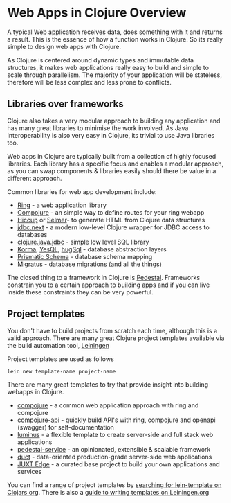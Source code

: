 # Web Apps in Clojure Overview
  A typical Web application receives data, does something with it and returns a result.  This is the essence of how a function works in Clojure.  So its really simple to design web apps with Clojure.

  As Clojure is centered around dynamic types and immutable data structures, it makes web applications really easy to build and simple to scale through parallelism.  The majority of your application will be stateless, therefore will be less complex and less prone to conflicts.


## Libraries over frameworks
  Clojure also takes a very modular approach to building any application and has many great libraries to minimise the work involved.  As Java Interoperability is also very easy in Clojure, its trivial to use Java libraries too.

  Web apps in Clojure are typically built from a collection of highly focused libraries.  Each library has a specific focus and enables a modular approach, as you can swap components & libraries easily should there be value in a different approach.

  Common libraries for web app development include:

* [Ring](https://github.com/ring-clojure/ring) - a web application library
* [Compojure](https://github.com/weavejester/compojure) - an simple way to define routes for your ring webapp
* [Hiccup](https://github.com/weavejester/hiccup) or [Selmer](https://github.com/yogthos/Selmer)- to generate HTML from Clojure data structures
* [jdbc.next](https://github.com/seancorfield/next-jdbc) - a modern low-level Clojure wrapper for JDBC access to databases
* [clojure.java.jdbc](https://github.com/clojure/java.jdbc) - simple low level SQL library
* [Korma](http://sqlkorma.com/), [YesQL](https://github.com/krisajenkins/yesql), [hugSql](http://www.hugsql.org) - database abstraction layers
* [Prismatic Schema](https://github.com/Prismatic/schema) - database schema mapping
* [Migratus](https://github.com/yogthos/migratus) - database migrations (and all the things)

The closed thing to a framework in Clojure is [Pedestal](https://github.com/pedestal/pedestal).  Frameworks constrain you to a certain approach to building apps and if you can live inside these constraints they can be very powerful.

## Project templates
  You don't have to build projects from scratch each time, although this is a valid approach.  There are many great Clojure project templates available via the build automation tool, [Leiningen](http://leiningen.org/)

Project templates are used as follows

```bash
lein new template-name project-name
```

There are many great templates to try that provide insight into building webapps in Clojure.

* [compojure](https://github.com/weavejester/compojure-template) - a common web application approach with ring and compojure
* [compojure-api](https://github.com/metosin/compojure-api) - quickly build API's with ring, compojure and openapi (swagger) for self-documentation
* [luminus](http://www.luminusweb.net/) - a flexible template to create server-side and full stack web applications
* [pedestal-service](https://github.com/pedestal/pedestal) - an opinionated, extensible & scalable framework
* [duct](https://github.com/weavejester/duct) - data-oriented production-grade server-side web applications
* [JUXT Edge](https://github.com/juxt/edge) - a curated base project to build your own applications and services

You can find a range of project templates by [searching for lein-template on Clojars.org](https://clojars.org/search?q=lein-template).  There is also a [guide to writing templates on Leiningen.org](https://github.com/technomancy/leiningen/blob/master/doc/TEMPLATES.md)

